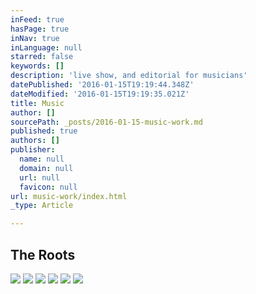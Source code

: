 ```yaml
---
inFeed: true
hasPage: true
inNav: true
inLanguage: null
starred: false
keywords: []
description: 'live show, and editorial for musicians'
datePublished: '2016-01-15T19:19:44.348Z'
dateModified: '2016-01-15T19:19:35.021Z'
title: Music
author: []
sourcePath: _posts/2016-01-15-music-work.md
published: true
authors: []
publisher:
  name: null
  domain: null
  url: null
  favicon: null
url: music-work/index.html
_type: Article

---
```

## The Roots
![](https://s3-us-west-2.amazonaws.com/the-grid-img/p/4093538741ede6fc3530af8bfdc9d75f0ae4dbb3.jpg)
![](https://s3-us-west-2.amazonaws.com/the-grid-img/p/652398e980777da5ff4886f53347f049db32a222.jpg)
![](https://the-grid-user-content.s3-us-west-2.amazonaws.com/efac7c25-e6d6-4fee-b5ba-fcdf5feee872.jpg)
![](https://the-grid-user-content.s3-us-west-2.amazonaws.com/34e36827-deb0-4ab9-aeea-966bfd4d9d85.jpg)
![](https://the-grid-user-content.s3-us-west-2.amazonaws.com/8aed4801-1a88-48e2-8bcd-04329972999f.jpg)
![](https://the-grid-user-content.s3-us-west-2.amazonaws.com/175df616-bab7-4abd-a33f-e0288023cadb.jpg)